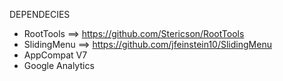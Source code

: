 DEPENDECIES
- RootTools ==> https://github.com/Stericson/RootTools
- SlidingMenu ==> https://github.com/jfeinstein10/SlidingMenu
- AppCompat V7
- Google Analytics